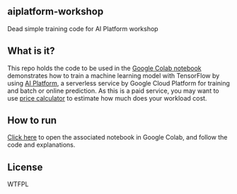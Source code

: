 ## aiplatform-workshop
Dead simple training code for AI Platform workshop


## What is it?
This repo holds the code to be used in the [Google Colab notebook](https://colab.research.google.com/drive/1wE6j_lBQcCM_ba_4n-aujDIvkcRRUqNA) demonstrates how to train a machine learning model with TensorFlow by using [AI Platform](https://cloud.google.com/ai-platform/), a serverless service by Google Cloud Platform for training and batch or online prediction. As this is a paid service, you may want to use [price calculator](https://cloud.google.com/products/calculator/) to estimate how much does your workload cost.
## How to run
[Click here](https://colab.research.google.com/drive/1wE6j_lBQcCM_ba_4n-aujDIvkcRRUqNA) to open the associated notebook in Google Colab, and follow the code and explanations.

## License
WTFPL